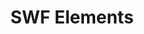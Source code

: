 ---
title: SWF Elements
linkTitle: "SWF Elements"
url: /egovframe-runtime/business-logic-layer/spring-web-flow/swf-elements/
menu:
    depth:
        name: SWF Elements
        weight: 3
        parent: "spring-web-flow"
        identifier: "swf-elements"
---